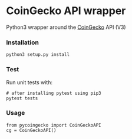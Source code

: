 # CoinGecko API wrapper

Python3 wrapper around the [CoinGecko](https://www.coingecko.com/) API (V3)

### Installation
```
python3 setup.py install
```

### Test

Run unit tests with:

```
# after installing pytest using pip3
pytest tests
```

### Usage

```
from pycoingecko import CoinGeckoAPI
cg = CoinGeckoAPI()
```
